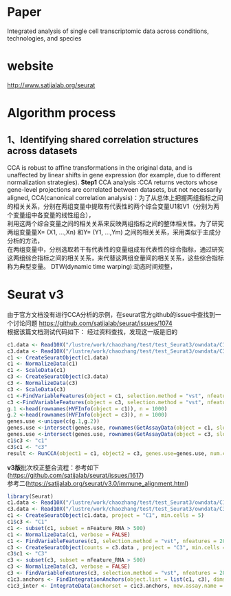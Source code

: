 # Paper 
Integrated analysis of single cell transcriptomic data across conditions, technologies, and species  
# website  
http://www.satijalab.org/seurat   
# **Algorithm process**   
## 1、Identifying shared correlation structures across datasets    
CCA is robust to affine transformations in the original data, and is unaffected by linear shifts in gene expression (for example, due to different normalization strategies). 
**Step1** CCA analysis :CCA returns vectors whose gene-level projections are correlated between datasets, but not necessarily aligned,
CCA(canonical correlation analysis)：为了从总体上把握两组指标之间的相关关系，分别在两组变量中提取有代表性的两个综合变量U1和V1（分别为两个变量组中各变量的线性组合），  
利用这两个综合变量之间的相关关系来反映两组指标之间的整体相关性。为了研究两组变量量X= (X1, ...,Xn) 和Y= (Y1, ...,Ym) 之间的相关关系，采用类似于主成分分析的方法，   
在两组变量中，分别选取若干有代表性的变量组成有代表性的综合指标，通过研究这两组综合指标之间的相关关系，来代替这两组变量间的相关关系，这些综合指标称为典型变量。
DTW(dynamic time warping):动态时间规整，  

# Seurat  v3   
由于官方文档没有进行CCA分析的示例，在seurat官方github的issue中查找到一个讨论问题
https://github.com/satijalab/seurat/issues/1074  
根据该篇文档测试代码如下：
经过资料查找，发现这一版是旧的
```R   
c1.data <- Read10X("/lustre/work/chaozhang/test/test_Seurat3/owndata/C1")
c3.data <- Read10X("/lustre/work/chaozhang/test/test_Seurat3/owndata/C3")
c1 <- CreateSeuratObject(c1.data)
c1 <- NormalizeData(c1)
c1 <- ScaleData(c1)
c3 <- CreateSeuratObject(c3.data)
c3 <- NormalizeData(c3)
c3 <- ScaleData(c3)
c1 <-FindVariableFeatures(object = c1, selection.method = "vst", nfeatures = 1000)
c3 <-FindVariableFeatures(object = c3, selection.method = "vst", nfeatures = 1000)
g.1 <-head(rownames(HVFInfo(object = c1)), n = 1000)
g.2 <-head(rownames(HVFInfo(object = c3)), n = 1000)
genes.use <-unique(c(g.1,g.2))
genes.use <-intersect(genes.use, rownames(GetAssayData(object = c1, slot = "scale.data")))
genes.use <-intersect(genes.use, rownames(GetAssayData(object = c3, slot = "scale.data")))
c1$c3 <- "c1"
c3$c1 <- "c3"
result <- RunCCA(object1 = c1, object2 = c3, genes.use=genes.use, num.cc = 30, add.cell.id1='c1', add.cell.id2='c3')
```
**v3版**批次校正整合流程：参考如下(https://github.com/satijalab/seurat/issues/1617)  
参考二(https://satijalab.org/seurat/v3.0/immune_alignment.html)
```R 
library(Seurat)
c1.data <- Read10X("/lustre/work/chaozhang/test/test_Seurat3/owndata/C1" )
c3.data <- Read10X("/lustre/work/chaozhang/test/test_Seurat3/owndata/C3" )
c1 <- CreateSeuratObject(c1.data, project = "C1", min.cells = 5)
c1$c3 <- "C1"
c1 <- subset(c1, subset = nFeature_RNA > 500)
c1 <- NormalizeData(c1, verbose = FALSE)
c1 <- FindVariableFeatures(c1, selection.method = "vst", nfeatures = 2000)
c3 <- CreateSeuratObject(counts = c3.data , project = "C3", min.cells = 5)
c3$c1 <- "C3"
c3 <- subset(c3, subset = nFeature_RNA > 500)
c3 <- NormalizeData(c3, verbose = FALSE)
c3 <- FindVariableFeatures(c3, selection.method = "vst", nfeatures = 2000)
c1c3.anchors <- FindIntegrationAnchors(object.list = list(c1, c3), dims = 1:20)
c1c3_inter <- IntegrateData(anchorset = c1c3.anchors, new.assay.name = "integrated", dims = 1:20)

```
